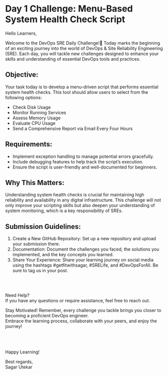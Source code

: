 # Day 1 Challenge: Menu-Based System Health Check Script

Hello Learners,

Welcome to the DevOps SRE Daily Challenge!🎉
Today marks the beginning of an exciting journey into the world of DevOps & Site Reliability Engineering (SRE). Each
day, you will tackle new challenges designed to enhance your skills and understanding of essential DevOps tools and
practices.

## Objective:

Your task today is to develop a menu-driven script that performs essential system health checks. This tool should allow
users to select from the following options:

- Check Disk Usage
- Monitor Running Services
- Assess Memory Usage
- Evaluate CPU Usage
- Send a Comprehensive Report via Email Every Four Hours

## Requirements:

- Implement exception handling to manage potential errors gracefully.
- Include debugging features to help track the script’s execution.
- Ensure the script is user-friendly and well-documented for beginners.

## Why This Matters:

Understanding system health checks is crucial for maintaining high reliability and availability in any digital
infrastructure. This challenge will not only improve your scripting skills but also deepen your understanding of system
monitoring, which is a key responsibility of SREs.

## Submission Guidelines:

1. Create a New GitHub Repository: Set up a new repository and upload your submission there.
2. Documentation: Document the challenges you faced, the solutions you implemented, and the key concepts you learned.
3. Share Your Experience: Share your learning journey on social media using the hashtags #getfitwithsagar, #SRELife, and
   #DevOpsForAll. Be sure to tag us in your post.

</br> 
</br> 

Need Help?</br>
If you have any questions or require assistance, feel free to reach out.

Stay Motivated!
Remember, every challenge you tackle brings you closer to becoming a proficient DevOps engineer. </br> Embrace the
learning process, collaborate with your peers, and enjoy the journey!

</br> </br> </br> 
Happy Learning!

Best regards,</br>
Sagar Utekar
